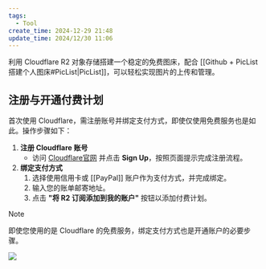 ```yaml
---
tags:
  - Tool
create_time: 2024-12-29 21:48
update_time: 2024/12/30 11:06
---
```


利用 Cloudflare R2 对象存储搭建一个稳定的免费图床，配合 [[Github + PicList 搭建个人图床#PicList|PicList]]，可以轻松实现图片的上传和管理。

## 注册与开通付费计划

首次使用 Cloudflare，需注册账号并绑定支付方式，即使仅使用免费服务也是如此。操作步骤如下：

1. **注册 Cloudflare 账号**
   - 访问 [Cloudflare官网](https://www.cloudflare.com/) 并点击 **Sign Up**，按照页面提示完成注册流程。
2. **绑定支付方式**
   1. 选择使用信用卡或 [[PayPal]] 账户作为支付方式，并完成绑定。
   2. 输入您的账单邮寄地址。
   3. 点击 **"将 R2 订阅添加到我的账户"** 按钮以添加付费计划。

> [!note]
> 即使您使用的是 Cloudflare 的免费服务，绑定支付方式也是开通账户的必要步骤。

![](https://cdn.jsdelivr.net/gh/xihuanxiaorang/img2/202412292141647.png)
